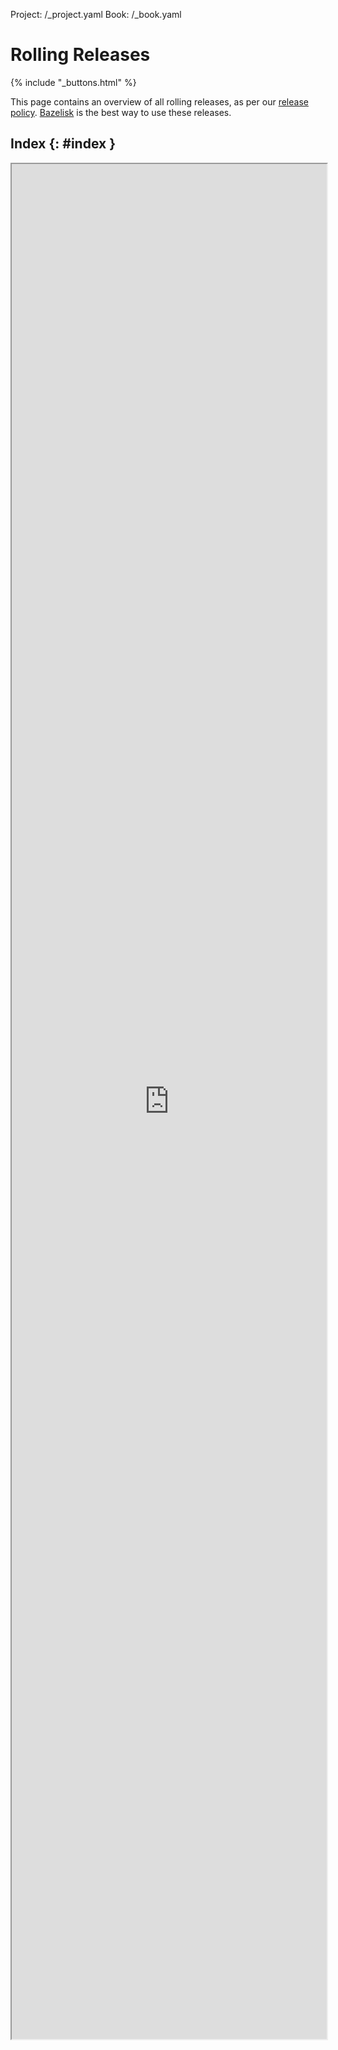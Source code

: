 Project: /_project.yaml
Book: /_book.yaml

# Rolling Releases

{% include "_buttons.html" %}

This page contains an overview of all rolling releases, as per our
[release policy](https://bazel.build/release#rolling-releases).
[Bazelisk](https://github.com/bazelbuild/bazelisk) is the best way to use
these releases.

## Index {: #index }

<iframe src="https://releases.bazel.build/rolling.html" style="height: 3000px; width: 100%" ></iframe>
